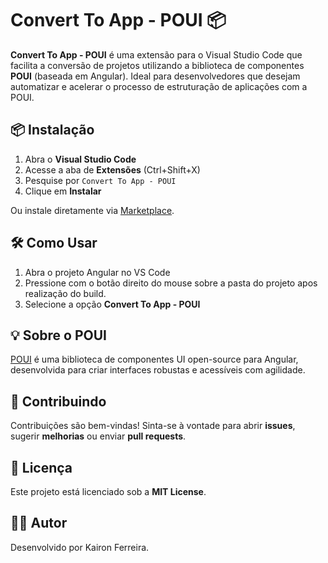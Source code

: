 # Convert To App - POUI 📦

**Convert To App - POUI** é uma extensão para o Visual Studio Code que facilita a conversão de projetos utilizando a biblioteca de componentes **POUI** (baseada em Angular). Ideal para desenvolvedores que desejam automatizar e acelerar o processo de estruturação de aplicações com a POUI.


## 📦 Instalação

1. Abra o **Visual Studio Code**
2. Acesse a aba de **Extensões** (Ctrl+Shift+X)
3. Pesquise por `Convert To App - POUI`
4. Clique em **Instalar**

Ou instale diretamente via [Marketplace](https://marketplace.visualstudio.com/items?itemName=KaironFerreira.converttoapppoui).

## 🛠️ Como Usar

1. Abra o projeto Angular no VS Code
2. Pressione com o botão direito do mouse sobre a pasta do projeto apos realização do build.
3. Selecione a opção **Convert To App - POUI**

## 💡 Sobre o POUI

[POUI](https://po-ui.io/) é uma biblioteca de componentes UI open-source para Angular, desenvolvida para criar interfaces robustas e acessíveis com agilidade.


## 🤝 Contribuindo

Contribuições são bem-vindas! Sinta-se à vontade para abrir **issues**, sugerir **melhorias** ou enviar **pull requests**.

## 📄 Licença

Este projeto está licenciado sob a **MIT License**.



## 👨‍💻 Autor

Desenvolvido por Kairon Ferreira.

